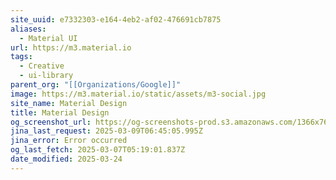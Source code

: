```yaml
---
site_uuid: e7332303-e164-4eb2-af02-476691cb7875
aliases:
  - Material UI
url: https://m3.material.io
tags:
  - Creative
  - ui-library
parent_org: "[[Organizations/Google]]"
image: https://m3.material.io/static/assets/m3-social.jpg
site_name: Material Design
title: Material Design
og_screenshot_url: https://og-screenshots-prod.s3.amazonaws.com/1366x768/80/false/56f060d26c0d011a63735a0d1e9c3359dac35ad71d2f7b52a923ef3feec3055a.jpeg
jina_last_request: 2025-03-09T06:45:05.995Z
jina_error: Error occurred
og_last_fetch: 2025-03-07T05:19:01.837Z
date_modified: 2025-03-24
---
```




